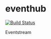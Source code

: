 eventhub
========

[![Build Status](https://secure.travis-ci.org/straumur/straumur.png)](http://travis-ci.org/straumur/straumur)

Eventstream
